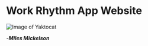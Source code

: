 # Work Rhythm App Website

![Image of Yaktocat](https://octodex.github.com/images/yaktocat.png)

***-Miles Mickelson***
